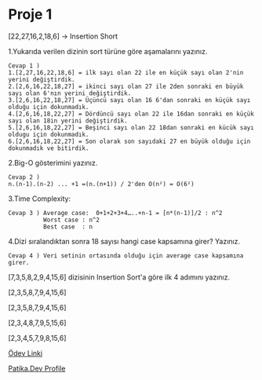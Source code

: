 # Proje 1
[22,27,16,2,18,6] -> Insertion Short

 1.Yukarıda verilen dizinin sort türüne göre aşamalarını yazınız.

```
Cevap 1 )
1.[2,27,16,22,18,6] = ilk sayı olan 22 ile en küçük sayı olan 2'nin yerini değiştirdik. 
2.[2,6,16,22,18,27] = ikinci sayı olan 27 ile 2den sonraki en büyük sayı olan 6'nın yerini değiştirdik.
3.[2,6,16,22,18,27] = Üçüncü sayı olan 16 6'dan sonraki en küçük sayı olduğu için dokunmadık.
4.[2,6,16,18,22,27] = Dördüncü sayı olan 22 ile 16dan sonraki en küçük sayı olan 18in yerini değiştirdik.
5.[2,6,16,18,22,27] = Beşinci sayı olan 22 18dan sonraki en kücük sayı oldugu için dokunmadık.
6.[2,6,16,18,22,27] = Son olarak son sayıdaki 27 en büyük olduğu için dokunmadık ve bitirdik.
```


2.Big-O gösterimini yazınız.

```
Cevap 2 )
n.(n-1).(n-2) ... +1 =(n.(n+1)) / 2'den O(n²) = O(6²)
```

3.Time Complexity:
```
Cevap 3 ) Average case:  0+1+2+3+4…..+n-1 = [n*(n-1)]/2 : n^2
          Worst case : n^2 
          Best case  : n 
```
4.Dizi sıralandıktan sonra 18 sayısı hangi case kapsamına girer? Yazınız.

```
Cevap 4 ) Veri setinin ortasında olduğu için average case kapsamına girer.
```
[7,3,5,8,2,9,4,15,6] dizisinin Insertion Sort'a göre ilk 4 adımını yazınız.

[2,3,5,8,7,9,4,15,6]

[2,3,5,8,7,9,4,15,6]

[2,3,4,8,7,9,5,15,6]

[2,3,4,5,7,9,8,15,6]

[Ödev Linki](https://app.patika.dev/courses/veri-yapilari-ve-algoritmalar/insertion-sort-proje)

[Patika.Dev Profile](https://app.patika.dev/mehmetkozanoglu)
